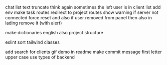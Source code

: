 chat list text truncate think again
sometimes the left user is in client list
add env
make task routes redirect to project routes
show warning if server not connected
force reset and also if user removed from panel then also in lading remove it (with alert)

make dictionaries english also
project structure

eslint
sort tailwind classes

add search for clients
gif demo in readme
make commit message first letter upper case
use types of backend
